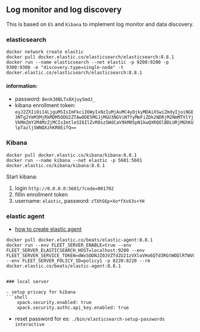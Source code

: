 ## Log monitor and log discovery

This is based on `ES` and `Kibana` to implement log monitor and data discovery.


### elasticsearch

```shell
docker network create elastic
docker pull docker.elastic.co/elasticsearch/elasticsearch:8.8.1
docker run --name elasticsearch --net elastic -p 9200:9200 -p 9300:9300 -e "discovery.type=single-node" -t docker.elastic.co/elasticsearch/elasticsearch:8.8.1
```

#### information:
- password: `Benk38BLTx8XjuySmdJ_`
- kibana enrollment token:  `eyJ2ZXIiOiI4LjguMSIsImFkciI6WyIxNzIuMjAuMC4yOjkyMDAiXSwiZmdyIjoiNGE3NTg2YmM3MjRkMDM5ODU2ZTAwODE5MGJjMGU3NGViNTYyMmFiZDk2NDRjM2NmMTVlYjVkMmZmY2M4MzZjMCIsImtleSI6IlZvR0szSWdCaV9kM05pN1kwQXRQOlBDLURjMGhKUlpTazljSWNQXzhKR0EifQ==`


### Kibana

```shell
docker pull docker.elastic.co/kibana/kibana:8.8.1
docker run --name kibana --net elastic -p 5601:5601 docker.elastic.co/kibana/kibana:8.8.1
```

Start kibana: 
1. login `http://0.0.0.0:5601/?code=001702`
2. fillin enrollment token
3. username: `elastic`, password: `zTXhS6p+Xo*fXs63s+YH`


### elastic agent
- [how to create elastic agent](https://www.elastic.co/guide/en/fleet/current/elastic-agent-container.html)
```shell
docker pull docker.elastic.co/beats/elastic-agent:8.8.1
docker run --env FLEET_SERVER_ENABLE=true --env FLEET_SERVER_ELASTICSEARCH_HOST=localhost:9200 --env FLEET_SERVER_SERVICE_TOKEN=dWxSODNJZ0JVZTdZU21zVXloVHo6QTd3RGtWODlRTWVQV2ZraDhZd3FPUQ== --env FLEET_SERVER_POLICY_ID=policy1 -p 8220:8220 --rm docker.elastic.co/beats/elastic-agent:8.8.1 


### local server

- setup privacy for kibana
```shell
    xpack.security.enabled: true
    xpack.security.authc.api_key.enabled: true
```
- reset password for es: `./bin/elasticsearch-setup-passwords interactive`
